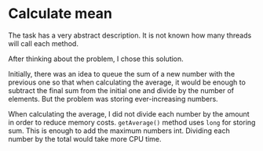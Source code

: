 # Calculate mean


The task has a very abstract description. It is not known how many threads will call each method.

After thinking about the problem, I chose this solution.

Initially, there was an idea to queue the sum of a new number with the previous one so that when calculating the average, it would be enough to subtract the final sum from the initial one and divide by the number of elements.
But the problem was storing ever-increasing numbers.

When calculating the average, I did not divide each number by the amount in order to reduce memory costs.
`getAverage()` method uses `long` for storing sum. This is enough to add the maximum numbers int.
Dividing each number by the total would take more CPU time.